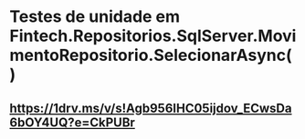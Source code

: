 # Testes de unidade em Fintech.Repositorios.SqlServer.MovimentoRepositorio.SelecionarAsync()
## https://1drv.ms/v/s!Agb956IHC05ijdov_ECwsDa6bOY4UQ?e=CkPUBr
